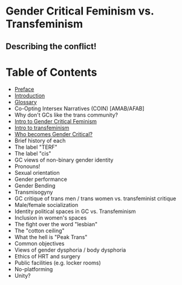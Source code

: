 # Gender Critical Feminism vs. Transfeminism
## Describing the conflict!

# Table of Contents

* [Preface](preface.md)
* [Introduction](intro.md)
* [Glossary](glossary.md)
* Co-Opting Intersex Narratives (COIN) [AMAB/AFAB]
* Why don't GCs like the trans community?
* [Intro to Gender Critical Feminism](intro-gc.md)
* [Intro to transfeminism](intro-tf.md)
* [Who becomes Gender Critical?](who-gc.md)
* Brief history of each
* The label "TERF"
* The label "cis"
* GC views of non-binary gender identity
* Pronouns!
* Sexual orientation
* Gender performance
* Gender Bending
* Transmisogyny
* GC critique of trans men / trans women vs. transfeminist critique
* Male/female socialization
* Identity political spaces in GC vs. Transfeminism
* Inclusion in women's spaces
* The fight over the word "lesbian"
* The "cotton ceiling"
* What the hell is "Peak Trans"
* Common objectives
* Views of gender dysphoria / body dysphoria
* Ethics of HRT and surgery
* Public facilities (e.g. locker rooms)
* No-platforming
* Unity?
